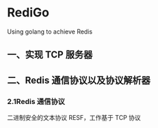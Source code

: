 # RediGo

Using golang to achieve Redis

## 一、实现 TCP 服务器

## 二、Redis 通信协议以及协议解析器

### 2.1Redis 通信协议

二进制安全的文本协议 RESF，工作基于 TCP 协议
